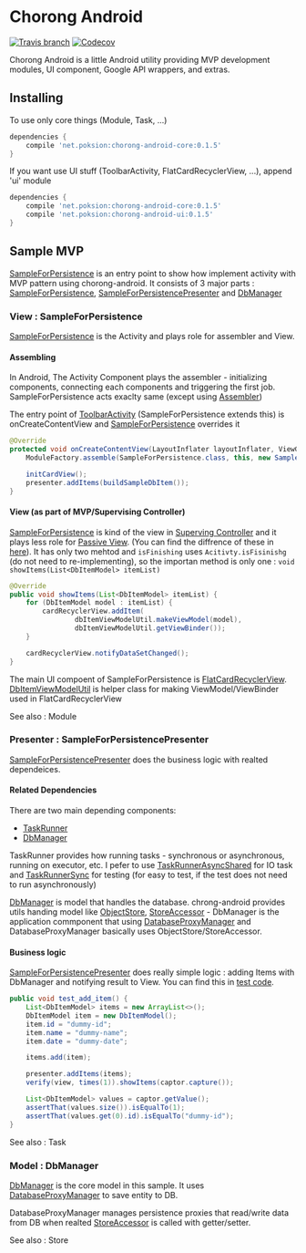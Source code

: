 # Chorong Android

[![Travis branch](https://img.shields.io/travis/poksion/chorong-android/master.svg)](https://travis-ci.org/poksion/chorong-android)
[![Codecov](https://img.shields.io/codecov/c/github/poksion/chorong-android.svg)](https://codecov.io/gh/poksion/chorong-android)

Chorong Android is a little Android utility providing MVP development modules, UI component, Google API wrappers, and extras.

## Installing

To use only core things (Module, Task, ...)

```groovy
dependencies {
    compile 'net.poksion:chorong-android-core:0.1.5'
}
```

If you want use UI stuff (ToolbarActivity, FlatCardRecyclerView, ...), append 'ui' module

```groovy
dependencies {
    compile 'net.poksion:chorong-android-core:0.1.5'
    compile 'net.poksion:chorong-android-ui:0.1.5'
}
```

## Sample MVP
[SampleForPersistence](samples/src/main/java/net/poksion/chorong/android/samples/SampleForPersistence.java) is an entry point to show how implement activity with MVP pattern using chorong-android. It consists of 3 major parts : [SampleForPersistence](samples/src/main/java/net/poksion/chorong/android/samples/SampleForPersistence.java), [SampleForPersistencePresenter](samples/src/main/java/net/poksion/chorong/android/samples/presenter/SampleForPersistencePresenter.java) and [DbManager](samples/src/main/java/net/poksion/chorong/android/samples/domain/DbManager.java)

### View : SampleForPersistence
[SampleForPersistence](samples/src/main/java/net/poksion/chorong/android/samples/SampleForPersistence.java) is the Activity and plays role for assembler and View.

#### Assembling

In Android, The Activity Component plays the assembler - initializing components, connecting each components and triggering the first job. SampleForPersistence acts exaclty same (except using [Assembler](chorong-core/src/main/java/net/poksion/chorong/android/module/Assembler.java))

The entry point of [ToolbarActivity](chorong-ui/src/main/java/net/poksion/chorong/android/ui/main/ToolbarActivity.java) (SampleForPersistence extends this) is onCreateContentView and [SampleForPersistence](samples/src/main/java/net/poksion/chorong/android/samples/SampleForPersistence.java) overrides it

```java
@Override
protected void onCreateContentView(LayoutInflater layoutInflater, ViewGroup container, Bundle savedInstanceState) {
    ModuleFactory.assemble(SampleForPersistence.class, this, new SampleForPersistenceAssembler(this, container));

    initCardView();
    presenter.addItems(buildSampleDbItem());
}
```

#### View (as part of MVP/Supervising Controller)

[SampleForPersistence](samples/src/main/java/net/poksion/chorong/android/samples/SampleForPersistence.java) is kind of the view in [Superving Controller](https://martinfowler.com/eaaDev/SupervisingPresenter.html) and it plays less role for [Passive View](https://martinfowler.com/eaaDev/PassiveScreen.html). (You can find the diffrence of these in [here](https://martinfowler.com/eaaDev/uiArchs.html)). It has only two mehtod and ```isFinishing``` uses ```Acitivty.isFisinishg``` (do not need to re-implementing), so the importan method is only one : ```void showItems(List<DbItemModel> itemList)```

```java
@Override
public void showItems(List<DbItemModel> itemList) {
    for (DbItemModel model : itemList) {
        cardRecyclerView.addItem(
                dbItemViewModelUtil.makeViewModel(model),
                dbItemViewModelUtil.getViewBinder());
    }

    cardRecyclerView.notifyDataSetChanged();
}
```

The main UI compoent of SampleForPersistence is [FlatCardRecyclerView](chorong-ui/src/main/java/net/poksion/chorong/android/ui/card/FlatCardRecyclerView.java). [DbItemViewModelUtil](samples/src/main/java/net/poksion/chorong/android/samples/ui/DbItemViewModelUtil.java) is helper class for making ViewModel/ViewBinder used in FlatCardRecyclerView

See also : Module

### Presenter : SampleForPersistencePresenter

[SampleForPersistencePresenter](samples/src/main/java/net/poksion/chorong/android/samples/presenter/SampleForPersistencePresenter.java) does the business logic with realted dependeices. 

#### Related Dependencies

There are two main depending components:

 * [TaskRunner](chorong-core/src/main/java/net/poksion/chorong/android/task/TaskRunner.java)
 * [DbManager](samples/src/main/java/net/poksion/chorong/android/samples/domain/DbManager.java)

TaskRunner provides how running tasks - synchronous or asynchronous, running on executor, etc. I pefer to use [TaskRunnerAsyncShared](chorong-core/src/main/java/net/poksion/chorong/android/task/TaskRunnerAsyncShared.java) for IO task and [TaskRunnerSync](chorong-core/src/main/java/net/poksion/chorong/android/task/TaskRunnerSync.java) for testing (for easy to test, if the test does not need to run asynchronously)

[DbManager](samples/src/main/java/net/poksion/chorong/android/samples/domain/DbManager.java) is model that handles the database. chrong-android provides utils handing model like [ObjectStore](chorong-core/src/main/java/net/poksion/chorong/android/store/ObjectStore.java), [StoreAccessor](chorong-core/src/main/java/net/poksion/chorong/android/store/StoreAccessor.java) - DbManager is the application commponent that using [DatabaseProxyManager](chorong-core/src/main/java/net/poksion/chorong/android/store/persistence/DatabaseProxyManager.java) and DatabaseProxyManager basically uses ObjectStore/StoreAccessor.

#### Business logic

[SampleForPersistencePresenter](samples/src/main/java/net/poksion/chorong/android/samples/presenter/SampleForPersistencePresenter.java) does really simple logic : adding Items with DbManager and notifying result to View. You can find this in [test code](samples/src/test/java/net/poksion/chorong/android/samples/presenter/SampleForPersistencePresenterTest.java).

```java
public void test_add_item() {
    List<DbItemModel> items = new ArrayList<>();
    DbItemModel item = new DbItemModel();
    item.id = "dummy-id";
    item.name = "dummy-name";
    item.date = "dummy-date";

    items.add(item);

    presenter.addItems(items);
    verify(view, times(1)).showItems(captor.capture());

    List<DbItemModel> values = captor.getValue();
    assertThat(values.size()).isEqualTo(1);
    assertThat(values.get(0).id).isEqualTo("dummy-id");
}
```

See also : Task

### Model : DbManager

[DbManager](samples/src/main/java/net/poksion/chorong/android/samples/domain/DbManager.java) is the core model in this sample. It uses [DatabaseProxyManager](chorong-core/src/main/java/net/poksion/chorong/android/store/persistence/DatabaseProxyManager.java) to save entity to DB.

DatabaseProxyManager manages persistence proxies that read/write data from DB when realted [StoreAccessor](chorong-core/src/main/java/net/poksion/chorong/android/store/StoreAccessor.java) is called with getter/setter.

See also : Store